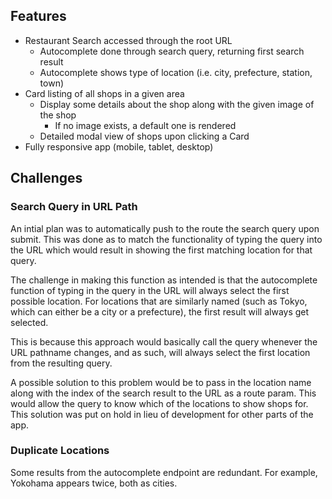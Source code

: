 ## Features

- Restaurant Search accessed through the root URL
  - Autocomplete done through search query, returning first search result
  - Autocomplete shows type of location (i.e. city, prefecture, station, town)
- Card listing of all shops in a given area
  - Display some details about the shop along with the given image of the shop
    - If no image exists, a default one is rendered
  - Detailed modal view of shops upon clicking a Card
- Fully responsive app (mobile, tablet, desktop)

## Challenges

### Search Query in URL Path
An intial plan was to automatically push to the route the search query upon submit. This was done as to match the functionality of typing the query into the URL which would result in showing the first matching location for that query.

The challenge in making this function as intended is that the autocomplete function of typing in the query in the URL will always select the first possible location. For locations that are similarly named (such as Tokyo, which can either be a city or a prefecture), the first result will always get selected.

This is because this approach would basically call the query whenever the URL pathname changes, and as such, will always select the first location from the resulting query.

A possible solution to this problem would be to pass in the location name along with the index of the search result to the URL as a route param. This would allow the query to know which of the locations to show shops for. This solution was put on hold in lieu of development for other parts of the app.

### Duplicate Locations
Some results from the autocomplete endpoint are redundant. For example, Yokohama appears twice, both as cities.
